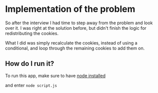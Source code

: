# Implementation of the problem

So after the interview I had time to step away from the problem and look over it. I was right at the solution before, but didn't finish the logic for redistributing the cookies.

What I did was simply recalculate the cookies, instead of using a conditional, and loop through the remaining cookies to add them on.

## How do I run it?

To run this app, make sure to have [node installed](https://nodejs.org/en/download/package-manager)

and enter `node script.js`